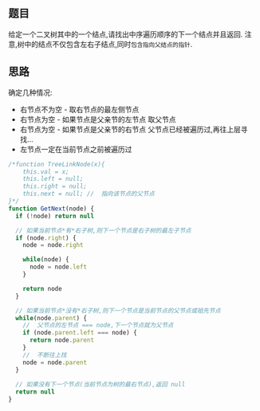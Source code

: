 ## 题目

给定一个二叉树其中的一个结点,请找出中序遍历顺序的下一个结点并且返回. 注意,树中的结点不仅包含左右子结点,同时`包含指向父结点的指针`. 

## 思路
确定几种情况: 
- 右节点不为空 - 取右节点的最左侧节点
- 右节点为空 - 如果节点是父亲节的左节点 取父节点
- 右节点为空 - 如果节点是父亲节的右节点 父节点已经被遍历过,再往上层寻找...
- 左节点一定在当前节点之前被遍历过


```js
/*function TreeLinkNode(x){
    this.val = x;
    this.left = null;
    this.right = null;
    this.next = null; //  指向该节点的父节点
}*/
function GetNext(node) {
  if (!node) return null

  // 如果当前节点*有*右子树,则下一个节点是右子树的最左子节点
  if (node.right) {
    node = node.right

    while(node) {
      node = node.left
    }

    return node
  }

  // 如果当前节点*没有*右子树,则下一个节点是当前节点的父节点或祖先节点
  while(node.parent) {
    //  父节点的左节点 === node,下一个节点就为父节点
    if (node.parent.left === node) {
      return node.parent
    }
    //  不断往上找
    node = node.parent
  }
  
  // 如果没有下一个节点(当前节点为树的最右节点),返回 null
  return null
}
```